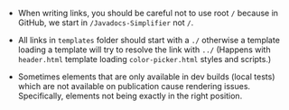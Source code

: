 * When writing links, you should be careful not to use root `/` because in GitHub, we start in `/Javadocs-Simplifier` not `/`.

* All links in `templates` folder should start with a `./` otherwise a template loading a template will try to resolve the link with `../` (Happens with `header.html` template loading `color-picker.html` styles and scripts.)

* Sometimes elements that are only available in dev builds (local tests) which are not available on publication cause rendering issues. Specifically, elements not being exactly in the right position.